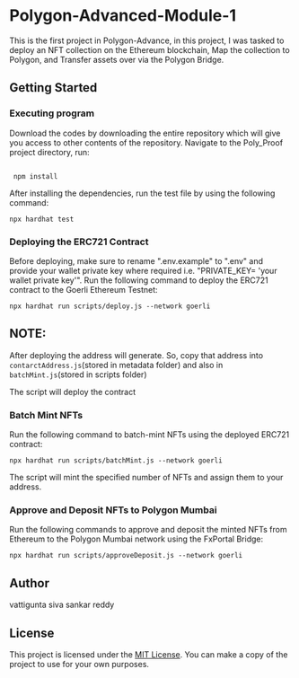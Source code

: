 # Polygon-Advanced-Module-1

This is the first project in Polygon-Advance, in this project, I was tasked to deploy an NFT collection on the Ethereum blockchain, Map the collection to Polygon, and Transfer assets over via the Polygon Bridge.

## Getting Started

### Executing program

Download the codes by downloading the entire repository which will give you access to other contents of the repository. Navigate to the Poly_Proof project directory,  run:

```shell

 npm install

```

After installing the dependencies, run the test file by using the following command:

```shell
npx hardhat test
```

### Deploying the ERC721 Contract

Before deploying, make sure to rename ".env.example" to ".env" and provide your wallet private key where required i.e. "PRIVATE_KEY= 'your wallet private key'". Run the following command to deploy the ERC721 contract to the Goerli Ethereum Testnet:

``` shell
npx hardhat run scripts/deploy.js --network goerli 
```
## NOTE:
After deploying the address will generate. So, copy that address into `contarctAddress.js`(stored in metadata folder) and also in `batchMint.js`(stored in scripts folder)

 
The script will deploy the contract 
### Batch Mint NFTs

Run the following command to batch-mint NFTs using the deployed ERC721 contract:

``` shell
npx hardhat run scripts/batchMint.js --network goerli
```

The script will mint the specified number of NFTs and assign them to your address.

### Approve and Deposit NFTs to Polygon Mumbai

Run the following commands to approve and deposit the minted NFTs from Ethereum to the Polygon Mumbai network using the FxPortal Bridge:

```shell
npx hardhat run scripts/approveDeposit.js --network goerli
```



## Author

vattigunta siva sankar reddy

## License

This project is licensed under the [MIT License](LICENSE).
You can make a copy of the project to use for your own purposes.
